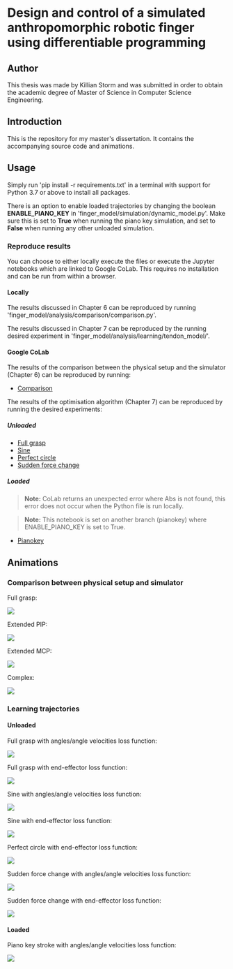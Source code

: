 # Design and control of a simulated anthropomorphic robotic finger using differentiable programming

## Author

This thesis was made by Killian Storm and was submitted in order to obtain the academic degree of Master of Science in Computer Science Engineering.

## Introduction

This is the repository for my master's dissertation. It contains the accompanying source code and animations.

## Usage

Simply run 'pip install -r requirements.txt' in a terminal with support for Python 3.7 or above to install all packages.

There is an option to enable loaded trajectories by changing the boolean **ENABLE_PIANO_KEY** in 'finger_model/simulation/dynamic_model.py'. Make sure this is set to **True** when running the piano key simulation, and set to **False** when running any other unloaded simulation.

### Reproduce results

You can choose to either locally execute the files or execute the Jupyter notebooks which are linked to Google CoLab. This requires no installation and can be run from within a browser.

#### Locally

The results discussed in Chapter 6 can be reproduced by running 'finger_model/analysis/comparison/comparison.py'.

The results discussed in Chapter 7 can be reproduced by the running desired experiment in 'finger_model/analysis/learning/tendon_model/'.

#### Google CoLab
The results of the comparison between the physical setup and the simulator (Chapter 6) can be reproduced by running:
 - [Comparison](https://colab.research.google.com/github/killianstorm/simulated-anthropomorphic-finger/blob/master/finger_model/notebooks/comparison_physical_setup/comparison_physical_setup.ipynb)

The results of the optimisation algorithm (Chapter 7) can be reproduced by running the desired experiments:

##### Unloaded
 - [Full grasp](https://colab.research.google.com/github/killianstorm/simulated-anthropomorphic-finger/blob/master/finger_model/notebooks/unloaded/learning_grasp.ipynb)
 - [Sine](https://colab.research.google.com/github/killianstorm/simulated-anthropomorphic-finger/blob/master/finger_model/notebooks/unloaded/learning_sine.ipynb)
 - [Perfect circle](https://colab.research.google.com/github/killianstorm/simulated-anthropomorphic-finger/blob/master/finger_model/notebooks/unloaded/learning_circle.ipynb)
 - [Sudden force change](https://colab.research.google.com/github/killianstorm/simulated-anthropomorphic-finger/blob/master/finger_model/notebooks/unloaded/learning_suddenforcechange.ipynb)

##### Loaded
> **Note:** CoLab returns an unexpected error where Abs is not found, this error does not occur when the Python file is run locally.

> **Note:** This notebook is set on another branch (pianokey) where ENABLE_PIANO_KEY is set to True.

 - [Pianokey](https://colab.research.google.com/github/killianstorm/simulated-anthropomorphic-finger/blob/pianokey/finger_model/notebooks/loaded/learning_pianokey.ipynb)

## Animations

### Comparison between physical setup and simulator

Full grasp:

![](animations/comparison/comparison_grasp.gif)

Extended PIP:

![](animations/comparison/comparison_extendedPIP.gif)

Extended MCP:

![](animations/comparison/comparison_extendedMCP.gif)

Complex:

![](animations/comparison/comparison_complex.gif)

### Learning trajectories

#### Unloaded

Full grasp with angles/angle velocities loss function:

![](animations/learning/unloaded/fullgrasp_angles_loss.gif)

Full grasp with end-effector loss function:

![](animations/learning/unloaded/fullgrasp_endeffector_loss.gif)

Sine with angles/angle velocities loss function:

![](animations/learning/unloaded/sine_angles_loss.gif)

Sine with end-effector loss function:

![](animations/learning/unloaded/sine_endeffector_loss.gif)

Perfect circle with end-effector loss function:

![](animations/learning/unloaded/perfectcircle_endeffector_loss.gif)

Sudden force change with angles/angle velocities loss function:

![](animations/learning/unloaded/suddenforcechange_angles_loss.gif)

Sudden force change with end-effector loss function:

![](animations/learning/unloaded/suddenforcechange_endeffector.gif)

#### Loaded

Piano key stroke with angles/angle velocities loss function:

![](animations/learning/loaded/keystroke_angles_loss.gif)


